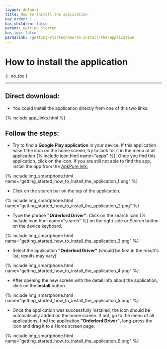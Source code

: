 ```yaml
---
layout: default
title: How to install the application
nav_order: 1
has_children: false
parent: Getting Started
has_toc: false
permalink: /getting-started/how-to-install-the-application
---
```


# How to install the application
{: .no_toc }

---

## Direct download:

- You could install the application directly from one of this two links:

{% include app_links.html %}

## Follow the steps:

- Try to find a **Google Play application** in your device. If this application hasn't the icon on the home screen, try to look for it in the menu of all application {% include icon.html name="apps" %}. Once you find this application, click on the icon. If you are still not able to find the app, install the app from the [ApkPure link.](#direct-download)

{% include img_smartphone.html name="getting_started_how_to_install_the_application_1.png" %}

- Click on the search bar on the top of the application.

{% include img_smartphone.html name="getting_started_how_to_install_the_application_2.png" %}

- Type the phrase **"Orderlord Driver"**. Click on the search icon {% include icon.html name="search" %} on the right side or Search button on the device keyboard.

{% include img_smartphone.html name="getting_started_how_to_install_the_application_3.png" %}

- Select the application **"Orderlord Driver"** (should be first in the result's list, results may vary).

{% include img_smartphone.html name="getting_started_how_to_install_the_application_4.png" %}

- After opening the new screen with the detail info about the application, click on the <span class="text-green-100">**Install**</span> button.

{% include img_smartphone.html name="getting_started_how_to_install_the_application_5.png" %}

- Once the application was successfully installed, the icon should be automatically added on the home screen. If not, go to the menu of all applications, find the application **"Orderlord Driver"**, long-press the icon and drag it to a Home screen page.

{% include img_smartphone.html name="getting_started_how_to_install_the_application_6.png" %}